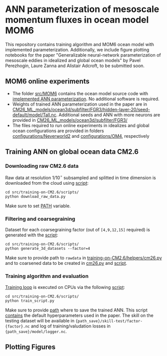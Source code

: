 # ANN parameterization of mesoscale momentum fluxes in ocean model MOM6
This repository contains training algorithm and MOM6 ocean model with implemented parameterization. Additionally, we include figure plotting notebooks for the paper "Generalizable neural-network parameterization of mesoscale eddies in idealized and global ocean models" by Pavel Perezhogin, Laure Zanna and Alistair Adcroft, to be submitted soon.

## MOM6 online experiments
* The folder [src/MOM6](https://github.com/m2lines/ANN-momentum-mesoscale/tree/main/src) contains the ocean model source code with [implemented ANN parameterization](https://github.com/Pperezhogin/MOM6/blob/m2lines-mesoscale-ann/src/parameterizations/lateral/MOM_Zanna_Bolton.F90#L668). No additional software is required.
* Weights of trained ANN parameterization used in the paper are in [CM26_ML_models/ocean3d/subfilter/FGR3/hidden-layer-20/seed-default/model/Tall.nc](https://github.com/m2lines/ANN-momentum-mesoscale/tree/main/CM26_ML_models/ocean3d/subfilter/FGR3/hidden-layer-20/seed-default/model). Additional seeds and ANN with more neurons are provided in [CM26_ML_models/ocean3d/subfilter/FGR3/](https://github.com/m2lines/ANN-momentum-mesoscale/tree/main/CM26_ML_models/ocean3d/subfilter/FGR3)
* The files required to run online experiments in idealizes and global ocean configurations are provided in folders [configurations/Neverworld2](https://github.com/m2lines/ANN-momentum-mesoscale/tree/main/configurations/NeverWorld2) and [configurations/OM4](https://github.com/m2lines/ANN-momentum-mesoscale/tree/main/configurations/OM4), respectively

## Training ANN on global ocean data CM2.6
### Downloading raw CM2.6 data
Raw data at resolution $1/10^\circ$ subsampled and splitted in time dimension is downloaded from the cloud using [script](https://github.com/m2lines/ANN-momentum-mesoscale/blob/main/src/training-on-CM2.6/scripts/download_raw_data.py):
```
cd src/training-on-CM2.6/scripts/
python download_raw_data.py
```
Make sure to set [PATH](https://github.com/m2lines/ANN-momentum-mesoscale/blob/main/src/training-on-CM2.6/scripts/download_raw_data.py#L11) variable.
### Filtering and coarsegraining
Dataset for each coarsegraining factor (out of `[4,9,12,15]` required) is generated with the [script](https://github.com/m2lines/ANN-momentum-mesoscale/blob/main/src/training-on-CM2.6/scripts/generate_3d_datasets.py):
```
cd src/training-on-CM2.6/scripts/
python generate_3d_datasets --factor=4
```
Make sure to provide path to `rawdata` in [training-on-CM2.6/helpers/cm26.py](https://github.com/m2lines/ANN-momentum-mesoscale/blob/main/src/training-on-CM2.6/helpers/cm26.py#L120) and to coarsened data to be created in 
 [cm26.py](https://github.com/m2lines/ANN-momentum-mesoscale/blob/main/src/training-on-CM2.6/helpers/cm26.py#L16) and [script](https://github.com/m2lines/ANN-momentum-mesoscale/blob/main/src/training-on-CM2.6/scripts/generate_3d_datasets.py#L25).
### Training algorithm and evaluation
[Training loop](https://github.com/m2lines/ANN-momentum-mesoscale/blob/main/src/training-on-CM2.6/helpers/train_ann.py#L110) is executed on CPUs via the following [script](https://github.com/m2lines/ANN-momentum-mesoscale/blob/main/src/training-on-CM2.6/scripts/train_script.py):
```
cd src/training-on-CM2.6/scripts/
python train_script.py
```
Make sure to provide [path](https://github.com/m2lines/ANN-momentum-mesoscale/blob/main/src/training-on-CM2.6/scripts/train_script.py#L38) where to save the trained ANN. This script [contains](https://github.com/m2lines/ANN-momentum-mesoscale/blob/main/src/training-on-CM2.6/scripts/train_script.py#L19-L32) the default hyperparameters used in the paper. The skill on the testing dataset will be available in `{path_save}/skill-test/factor-{factor}.nc` and log of training/valudation losses in `{path_save}/model/logger.nc`.

## Plotting Figures 
